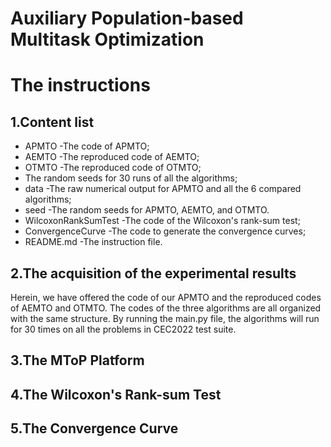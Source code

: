 # Auxiliary Population-based Multitask Optimization
# The instructions

## 1.Content list

- APMTO -The code of APMTO;
- AEMTO -The reproduced code of AEMTO;
- OTMTO -The reproduced code of OTMTO;
- The random seeds for 30 runs of all the algorithms;
- data -The raw numerical output for APMTO and all the 6 compared algorithms;
- seed -The random seeds for APMTO, AEMTO, and OTMTO.
- WilcoxonRankSumTest -The code of the Wilcoxon's rank-sum test;
- ConvergenceCurve -The code to generate the convergence curves;
- README.md -The instruction file.

## 2.The acquisition of the experimental results

Herein, we have offered the code of our APMTO and the reproduced codes of AEMTO and OTMTO. The codes of the three algorithms are all organized with the same structure. By running the main.py file, the algorithms will run for 30 times on all the problems in CEC2022 test suite.

## 3.The MToP Platform



## 4.The Wilcoxon's Rank-sum Test



## 5.The Convergence Curve

